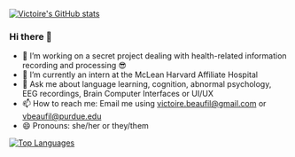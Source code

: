 [![Victoire's GitHub stats](https://github-readme-stats.vercel.app/api?username=victoirebeaufils&theme=radical&show_icons=true&count_private=true)](https://github.com/anuraghazra/github-readme-stats)

### Hi there 👋

- 🔭 I’m working on a secret project dealing with health-related information recording and processing 😎 
- 🌱 I’m currently an intern at the McLean Harvard Affiliate Hospital
- 💬 Ask me about language learning, cognition, abnormal psychology, EEG recordings, Brain Computer Interfaces or UI/UX
- 📫 How to reach me: Email me using victoire.beaufil@gmail.com or vbeaufil@purdue.edu
- 😄 Pronouns: she/her or they/them


[![Top Languages](https://github-readme-stats.vercel.app/api/top-langs/?username=victoirebeaufils&theme=radical&layout=compact&count_private=true)
](https://github.com/anuraghazra/github-readme-stats)
